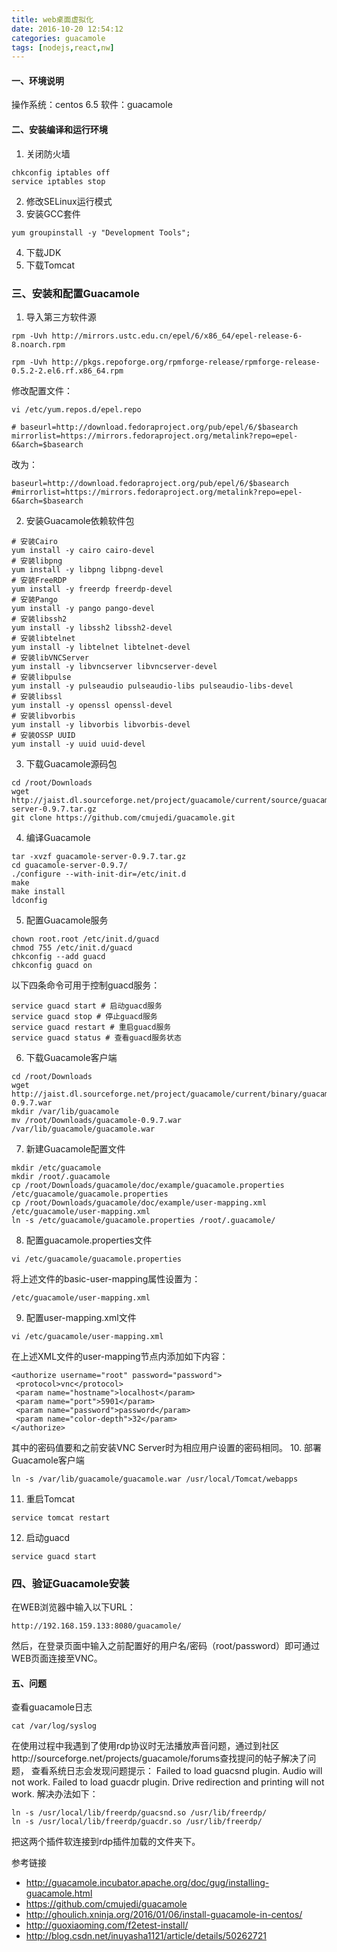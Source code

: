 ```yaml
---
title: web桌面虚拟化
date: 2016-10-20 12:54:12
categories: guacamole
tags: [nodejs,react,nw]
---
```


#### 一、环境说明

操作系统：centos 6.5
软件：guacamole


#### 二、安装编译和运行环境

<!--more-->

1. 关闭防火墙

```
chkconfig iptables off
service iptables stop
```
2. 修改SELinux运行模式
3. 安装GCC套件
```
yum groupinstall -y "Development Tools";
```
4. 下载JDK
5. 下载Tomcat

### 三、安装和配置Guacamole

1. 导入第三方软件源
```
rpm -Uvh http://mirrors.ustc.edu.cn/epel/6/x86_64/epel-release-6-8.noarch.rpm
```

```
rpm -Uvh http://pkgs.repoforge.org/rpmforge-release/rpmforge-release-0.5.2-2.el6.rf.x86_64.rpm
```

修改配置文件：
```
vi /etc/yum.repos.d/epel.repo
```

```
# baseurl=http://download.fedoraproject.org/pub/epel/6/$basearch
mirrorlist=https://mirrors.fedoraproject.org/metalink?repo=epel-6&arch=$basearch
```
改为：
```
baseurl=http://download.fedoraproject.org/pub/epel/6/$basearch
#mirrorlist=https://mirrors.fedoraproject.org/metalink?repo=epel-6&arch=$basearch
```
2. 安装Guacamole依赖软件包
```
# 安装Cairo
yum install -y cairo cairo-devel
# 安装libpng
yum install -y libpng libpng-devel
# 安装FreeRDP
yum install -y freerdp freerdp-devel
# 安装Pango
yum install -y pango pango-devel
# 安装libssh2
yum install -y libssh2 libssh2-devel
# 安装libtelnet
yum install -y libtelnet libtelnet-devel
# 安装libVNCServer
yum install -y libvncserver libvncserver-devel
# 安装libpulse
yum install -y pulseaudio pulseaudio-libs pulseaudio-libs-devel
# 安装libssl
yum install -y openssl openssl-devel
# 安装libvorbis
yum install -y libvorbis libvorbis-devel
# 安装OSSP UUID
yum install -y uuid uuid-devel
```
3. 下载Guacamole源码包
```
cd /root/Downloads
wget http://jaist.dl.sourceforge.net/project/guacamole/current/source/guacamole-server-0.9.7.tar.gz
git clone https://github.com/cmujedi/guacamole.git
```
4. 编译Guacamole
```
tar -xvzf guacamole-server-0.9.7.tar.gz
cd guacamole-server-0.9.7/
./configure --with-init-dir=/etc/init.d
make
make install
ldconfig
```
5. 配置Guacamole服务
```
chown root.root /etc/init.d/guacd
chmod 755 /etc/init.d/guacd
chkconfig --add guacd
chkconfig guacd on
```
以下四条命令可用于控制guacd服务：

```
service guacd start # 启动guacd服务
service guacd stop # 停止guacd服务
service guacd restart # 重启guacd服务
service guacd status # 查看guacd服务状态
```

6. 下载Guacamole客户端
```
cd /root/Downloads
wget http://jaist.dl.sourceforge.net/project/guacamole/current/binary/guacamole-0.9.7.war
mkdir /var/lib/guacamole
mv /root/Downloads/guacamole-0.9.7.war /var/lib/guacamole/guacamole.war
```
7. 新建Guacamole配置文件
```
mkdir /etc/guacamole
mkdir /root/.guacamole
cp /root/Downloads/guacamole/doc/example/guacamole.properties /etc/guacamole/guacamole.properties
cp /root/Downloads/guacamole/doc/example/user-mapping.xml /etc/guacamole/user-mapping.xml
ln -s /etc/guacamole/guacamole.properties /root/.guacamole/
```
8. 配置guacamole.properties文件
```
vi /etc/guacamole/guacamole.properties
```
将上述文件的basic-user-mapping属性设置为：

```
/etc/guacamole/user-mapping.xml
```
9. 配置user-mapping.xml文件
```
vi /etc/guacamole/user-mapping.xml
```
在上述XML文件的user-mapping节点内添加如下内容：

```
<authorize username="root" password="password">
 <protocol>vnc</protocol>
 <param name="hostname">localhost</param>
 <param name="port">5901</param>
 <param name="password">password</param>
 <param name="color-depth">32</param>
</authorize>
```
其中的密码值要和之前安装VNC Server时为相应用户设置的密码相同。
10. 部署Guacamole客户端
```
ln -s /var/lib/guacamole/guacamole.war /usr/local/Tomcat/webapps
```
11. 重启Tomcat
```
service tomcat restart
```
12. 启动guacd
```
service guacd start
```

### 四、验证Guacamole安装
在WEB浏览器中输入以下URL：

```
http://192.168.159.133:8080/guacamole/
```
然后，在登录页面中输入之前配置好的用户名/密码（root/password）即可通过WEB页面连接至VNC。


#### 五、问题
查看guacamole日志

```
cat /var/log/syslog
```
在使用过程中我遇到了使用rdp协议时无法播放声音问题，通过到社区http://sourceforge.net/projects/guacamole/forums查找提问的帖子解决了问题，
查看系统日志会发现问题提示：
Failed to load guacsnd plugin. Audio will not work.
Failed to load guacdr plugin. Drive redirection and printing will not work.
解决办法如下：

```
ln -s /usr/local/lib/freerdp/guacsnd.so /usr/lib/freerdp/
ln -s /usr/local/lib/freerdp/guacdr.so /usr/lib/freerdp/
```

把这两个插件软连接到rdp插件加载的文件夹下。



参考链接
- http://guacamole.incubator.apache.org/doc/gug/installing-guacamole.html
- https://github.com/cmujedi/guacamole
- http://ghoulich.xninja.org/2016/01/06/install-guacamole-in-centos/
- http://guoxiaoming.com/f2etest-install/
- http://blog.csdn.net/inuyasha1121/article/details/50262721
